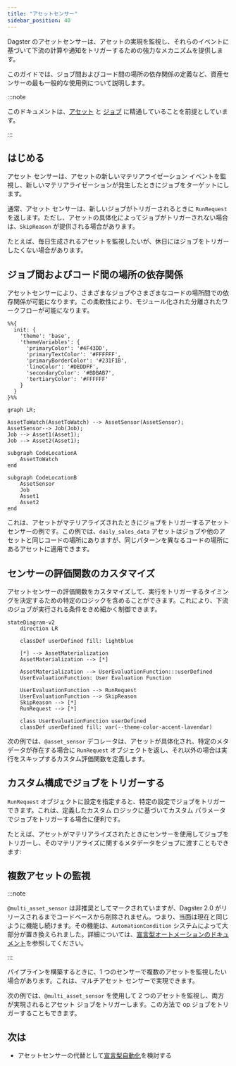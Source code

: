 ```yaml
---
title: "アセットセンサー"
sidebar_position: 40
---
```


Dagster のアセットセンサーは、アセットの実現を監視し、それらのイベントに基づいて下流の計算や通知をトリガーするための強力なメカニズムを提供します。

このガイドでは、ジョブ間およびコード間の場所の依存関係の定義など、資産センサーの最も一般的な使用例について説明します。

:::note

このドキュメントは、[アセット](/guides/build/assets/) と [ジョブ](/guides/build/assets/asset-jobs) に精通していることを前提としています。

:::

## はじめる

アセット センサーは、アセットの新しいマテリアライゼーション イベントを監視し、新しいマテリアライゼーションが発生したときにジョブをターゲットにします。

通常、アセット センサーは、新しいジョブがトリガーされるときに `RunRequest` を返します。ただし、アセットの具体化によってジョブがトリガーされない場合は、`SkipReason` が提供される場合があります。

たとえば、毎日生成されるアセットを監視したいが、休日にはジョブをトリガーしたくない場合があります。

## ジョブ間およびコード間の場所の依存関係

アセットセンサーにより、さまざまなジョブやさまざまなコードの場所間での依存関係が可能になります。この柔軟性により、モジュール化された分離されたワークフローが可能になります。

```mermaid
%%{
  init: {
    'theme': 'base',
    'themeVariables': {
      'primaryColor': '#4F43DD',
      'primaryTextColor': '#FFFFFF',
      'primaryBorderColor': '#231F1B',
      'lineColor': '#DEDDFF',
      'secondaryColor': '#BDBAB7',
      'tertiaryColor': '#FFFFFF'
    }
  }
}%%

graph LR;

AssetToWatch(AssetToWatch) --> AssetSensor(AssetSensor);
AssetSensor--> Job(Job);
Job --> Asset1(Asset1);
Job --> Asset2(Asset1);

subgraph CodeLocationA
    AssetToWatch
end

subgraph CodeLocationB
    AssetSensor
    Job
    Asset1
    Asset2
end
```

これは、アセットがマテリアライズされたときにジョブをトリガーするアセットセンサーの例です。この例では、`daily_sales_data` アセットはジョブや他のアセットと同じコードの場所にありますが、同じパターンを異なるコードの場所にあるアセットに適用できます。

<CodeExample path="docs_beta_snippets/docs_beta_snippets/guides/automation/simple-asset-sensor-example.py" language="python" />

## センサーの評価関数のカスタマイズ

アセットセンサーの評価関数をカスタマイズして、実行をトリガーするタイミングを決定するための特定のロジックを含めることができます。これにより、下流のジョブが実行される条件をきめ細かく制御できます。

```mermaid
stateDiagram-v2
    direction LR

    classDef userDefined fill: lightblue

    [*] --> AssetMaterialization
    AssetMaterialization --> [*]

    AssetMaterialization --> UserEvaluationFunction:::userDefined
    UserEvaluationFunction: User Evaluation Function

    UserEvaluationFunction --> RunRequest
    UserEvaluationFunction --> SkipReason
    SkipReason --> [*]
    RunRequest --> [*]

    class UserEvaluationFunction userDefined
    classDef userDefined fill: var(--theme-color-accent-lavendar)
```

次の例では、`@asset_sensor` デコレータは、アセットが具体化され、特定のメタデータが存在する場合に `RunRequest` オブジェクトを返し、それ以外の場合は実行をスキップするカスタム評価関数を定義します。

<CodeExample path="docs_beta_snippets/docs_beta_snippets/guides/automation/asset-sensor-custom-eval.py" language="python"/>

## カスタム構成でジョブをトリガーする

`RunRequest` オブジェクトに設定を指定すると、特定の設定でジョブをトリガーできます。これは、定義したカスタム ロジックに基づいてカスタム パラメータでジョブをトリガーする場合に便利です。

たとえば、アセットがマテリアライズされたときにセンサーを使用してジョブをトリガーし、そのマテリアライズに関するメタデータをジョブに渡すこともできます:

<CodeExample path="docs_beta_snippets/docs_beta_snippets/guides/automation/asset-sensor-with-config.py" language="python" />

## 複数アセットの監視

:::note

`@multi_asset_sensor` は非推奨としてマークされていますが、Dagster 2.0 がリリースされるまでコードベースから削除されません。つまり、当面は現在と同じように機能し続けます。その機能は、`AutomationCondition` システムによって大部分が置き換えられました。詳細については、[宣言型オートメーションのドキュメント](/guides/automate/declarative-automation/)を参照してください。

:::

パイプラインを構築するときに、1 つのセンサーで複数のアセットを監視したい場合があります。これは、マルチアセット センサーで実現できます。

次の例では、`@multi_asset_sensor` を使用して 2 つのアセットを監視し、両方が実現されるとアセット ジョブをトリガーします。この方法で op ジョブをトリガーすることもできます。

<CodeExample path="docs_beta_snippets/docs_beta_snippets/guides/automation/multi-asset-sensor.py" language="python" />

## 次は

- アセットセンサーの代替として[宣言型自動化](/guides/automate/declarative-automation/)を検討する